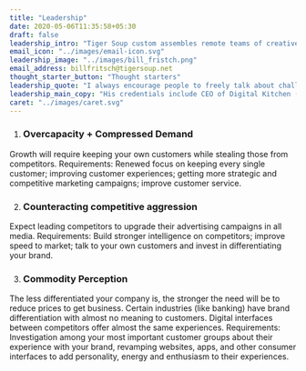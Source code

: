 ```yaml
---
title: "Leadership"
date: 2020-05-06T11:35:58+05:30
draft: false
leadership_intro: "Tiger Soup custom assembles remote teams of creative leaders around the world to swiftly solve unique marketing challenges that current resources cannot solve either through lack of available time or lack of experience."
email_icon: "../images/email-icon.svg"
leadership_image: "../images/bill_fristch.png"
email_address: billfritsch@tigersoup.net
thought_starter_button: "Thought starters"
leadership_quote: "I always encourage people to freely talk about challenges. It never hurts to get another point-of-view. There is absolutely no obligation by contacting us."
leadership_main_copy: "His credentials include CEO of Digital Kitchen (Multiple Emmy Award winning creator of work recognized by people around the world); CEO of Cf2GS(one of the leading direct marketing agency brands in the US) and Director of Creative Services at Walt Disney (where his team helped to launch The Disney Channel and Disney Home Video."
caret: "../images/caret.svg"
---
```


1. ### Overcapacity + Compressed Demand
Growth will require keeping your own customers while stealing those from competitors. Requirements: Renewed focus on keeping every single customer; improving customer experiences; getting more strategic and competitive marketing campaigns; improve customer service.

2. ### Counteracting competitive aggression
Expect leading competitors to upgrade their advertising campaigns in all media. Requirements: Build stronger intelligence on competitors; improve speed to market; talk to your own customers and invest in differentiating your brand.

3. ### Commodity Perception
The less differentiated your company is, the stronger the need will be to reduce prices to get business. Certain industries (like banking) have brand differentiation with almost no meaning to customers. Digital interfaces between competitors offer almost the same experiences. Requirements: Investigation among your most important customer groups about their experience with your brand, revamping websites, apps, and other consumer interfaces to add personality, energy and enthusiasm to their experiences.




